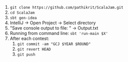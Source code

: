 1. `git clone https://github.com/pathikrit/ScalaJam.git`
2. `cd ScalaJam`
3. `sbt gen-idea`
4. IntelliJ -> Open Project -> Select directory
5. "Save console output to file: " -> Output.txt
6. Running from command line: `sbt 'run-main $X'`
7. After each contest:
    1. `git commit -am "GCJ $YEAR $ROUND"`
    2. `git revert HEAD`
    3. `git push`
